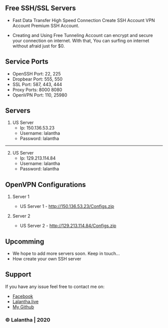 ## Free SSH/SSL Servers

- Fast Data Transfer High Speed Connection Create SSH Account VPN Account Premium SSH Account.

- Creating and Using Free Tunneling Account can encrypt and secure your connection on internet. With that, You can surfing on internet without afraid just for $0.

## Service Ports

- OpenSSH Port: 22, 225
- Dropbear Port: 555, 550
- SSL Port: 587, 443, 444
- Proxy Ports: 8000 8080
- OpenVPN Port: 110, 25980

## Servers

1. US Server                                             
    - Ip: 150.136.53.23
     - Username: lalantha
     - Password: lalantha
     
-------------------------

2. US Server
     - Ip: 129.213.114.84
     - Username: lalantha
     - Password: lalantha

## OpenVPN Configurations
   1. Server 1
       - US Server 1 - http://150.136.53.23/Configs.zip
           
   2. Server 2
       - US Server 2 - http://129.213.114.84/Configs.zip

## Upcomming

- We hope to add more servers soon. Keep in touch...
- How create your own SSH server

## Support 

If you have any issue feel free to contact me on: 
- [Facebook](https://www.facebook.com/lalanthamadushan82) 
- [Lalantha.live](http://lalantha.live/)
- [My Github](https://github.com/lalantham)

### &copy; Lalantha | 2020

